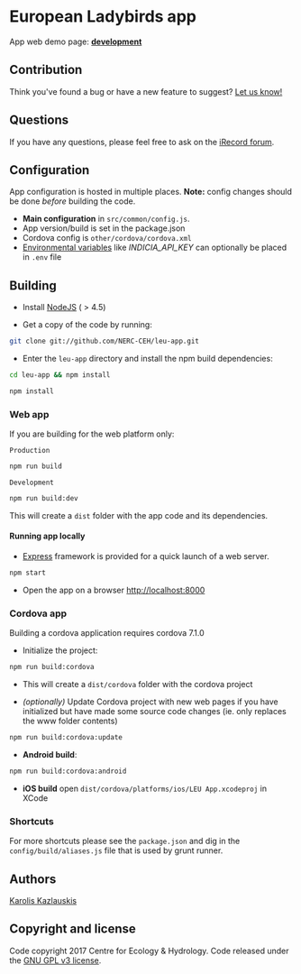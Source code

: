 # European Ladybirds app

App web demo page: **[development](https://leu-app.herokuapp.com)**
## Contribution

Think you've found a bug or have a new feature to suggest?
[Let us know!](https://github.com/NERC-CEH/leu-app/issues)

## Questions

If you have any questions, please feel free to ask on the
[iRecord forum](http://www.brc.ac.uk/irecord/forum/26).


## Configuration

App configuration is hosted in multiple places. **Note:** config changes should be done *before* building the code.

* **Main configuration** in `src/common/config.js`.
* App version/build is set in the package.json
* Cordova config is `other/cordova/cordova.xml`
* [Environmental variables](https://wiki.archlinux.org/index.php/environment_variables) like *INDICIA_API_KEY* can optionally be placed in `.env` file


## Building

- Install [NodeJS](http://nodejs.org/) ( > 4.5)

- Get a copy of the code by running:

```bash
git clone git://github.com/NERC-CEH/leu-app.git
```

- Enter the `leu-app` directory and install the npm build dependencies:

```bash
cd leu-app && npm install
```
```bash
npm install
```

### Web app

If you are building for the web platform only:

`Production`

```bash
npm run build
```

`Development`

```bash
npm run build:dev
```

This will create a `dist` folder with the app code and its dependencies.


#### Running app locally

- [Express](http://expressjs.com/) framework is provided for a quick
launch of a web server.

```bash
npm start
```

- Open the app on a browser [http://localhost:8000](http://localhost:8000)


### Cordova app

Building a cordova application requires cordova 7.1.0

- Initialize the project:

```bash
npm run build:cordova
```

- This will create a `dist/cordova` folder with the cordova project

- *(optionally)* Update Cordova project with new web pages if you have initialized
 but have made some source code changes (ie. only replaces the www folder contents)

```bash
npm run build:cordova:update
```

- **Android build**:

```bash
npm run build:cordova:android
```

- **iOS build** open `dist/cordova/platforms/ios/LEU App.xcodeproj` in XCode


### Shortcuts

For more shortcuts please see the `package.json` and dig in the `config/build/aliases.js` file that is used by grunt runner.

## Authors

[Karolis Kazlauskis](https://github.com/kazlauskis)


## Copyright and license

Code copyright 2017 Centre for Ecology & Hydrology.
Code released under the [GNU GPL v3 license](LICENSE).
